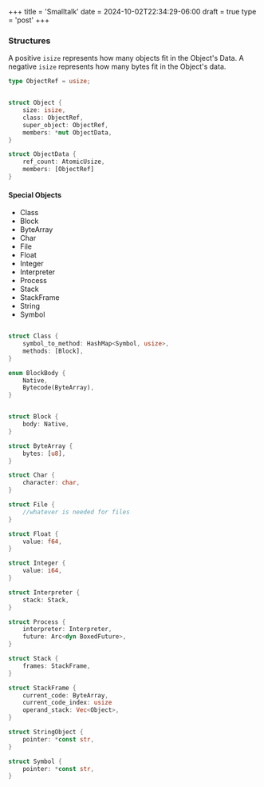 +++
title = 'Smalltalk'
date = 2024-10-02T22:34:29-06:00
draft = true
type = 'post'
+++



### Structures
A positive `isize` represents how many objects fit in the Object's Data.
A negative `isize` represents how many bytes fit in the Object's data.
```rust
type ObjectRef = usize;


struct Object {
    size: isize,
    class: ObjectRef,
    super_object: ObjectRef,
    members: *mut ObjectData,
}

struct ObjectData {
    ref_count: AtomicUsize,
    members: [ObjectRef]
}

```

#### Special Objects
* Class
* Block
* ByteArray
* Char
* File
* Float
* Integer
* Interpreter
* Process
* Stack
* StackFrame
* String
* Symbol

```rust

struct Class {
    symbol_to_method: HashMap<Symbol, usize>,
    methods: [Block],
}

enum BlockBody {
    Native,
    Bytecode(ByteArray),
}


struct Block {
    body: Native,
}

struct ByteArray {
    bytes: [u8],
}

struct Char {
    character: char,
}

struct File {
    //whatever is needed for files
}

struct Float {
    value: f64,
}

struct Integer {
    value: i64,
}

struct Interpreter {
    stack: Stack,
}

struct Process {
    interpreter: Interpreter,
    future: Arc<dyn BoxedFuture>,
}

struct Stack {
    frames: StackFrame,
}

struct StackFrame {
    current_code: ByteArray,
    current_code_index: usize
    operand_stack: Vec<Object>,
}

struct StringObject {
    pointer: *const str,
}

struct Symbol {
    pointer: *const str,
}
```
